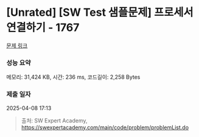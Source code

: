 # [Unrated] [SW Test 샘플문제] 프로세서 연결하기 - 1767 

[문제 링크](https://swexpertacademy.com/main/code/problem/problemDetail.do?contestProbId=AV4suNtaXFEDFAUf) 

### 성능 요약

메모리: 31,424 KB, 시간: 236 ms, 코드길이: 2,258 Bytes

### 제출 일자

2025-04-08 17:13



> 출처: SW Expert Academy, https://swexpertacademy.com/main/code/problem/problemList.do